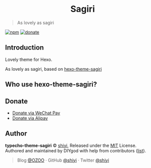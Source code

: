 <h1 align="center">Sagiri</h1>

> As lovely as sagiri

[![npm](https://img.shields.io/npm/l/hexo-theme-sagiri.svg?style=flat-square)](https://github.com/DIYgod/hexo-theme-sagiri/blob/master/LICENSE)
[![donate](https://img.shields.io/badge/$-donate-ff69b4.svg?style=flat-square)](https://github.com/shiyi/typecho-theme-sagiri#donate)

## Introduction

Lovely theme for Hexo.

As lovely as sagiri, based on [hexo-theme-sagiri](https://github.com/DIYgod/hexo-theme-sagiri)

## Who use hexo-theme-sagiri?

## Donate

- [Donate via WeChat Pay]()
- [Donate via Alipay]()

## Author

**typecho-theme-sagiri** © [shiyi](https://github.com/shiyiya), Released under the [MIT](./LICENSE) License.<br>
Authored and maintained by DIYgod with help from contributors ([list](https://github.com/shiyiya/typecho-theme-sagiri/contributors)).

> Blog [@OZOO](https://www.runtua.cn) · GitHub [@shiyi](https://github.com/shiyiya) · Twitter [@shiyi](https://twitter.com/)
